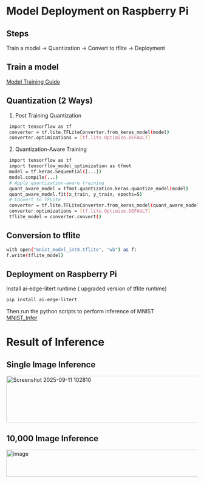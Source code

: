 # Model Deployment on Raspberry Pi  
## Steps
Train a model -> Quantization -> Convert to tflite -> Deployment
## Train a model  
[Model Training Guide](docs/revision_guide/deeplearning/module1.md)
## Quantization (2 Ways)  
1. Post Training Quantization
```bash
 import tensorflow as tf
 converter = tf.lite.TFLiteConverter.from_keras_model(model)
 converter.optimizations = [tf.lite.Optimize.DEFAULT]
```
2. Quantization-Aware Training
```bash
 import tensorflow as tf
 import tensorflow_model_optimization as tfmot
 model = tf.keras.Sequential([...])
 model.compile(...)
 # Apply quantization-aware training
 quant_aware_model = tfmot.quantization.keras.quantize_model(model)
 quant_aware_model.fit(x_train, y_train, epochs=5)
 # Convert to TFLite
 converter = tf.lite.TFLiteConverter.from_keras_model(quant_aware_model)
 converter.optimizations = [tf.lite.Optimize.DEFAULT]
 tflite_model = converter.convert()
```
 ## Conversion to tflite  
 ```bash
 with open("mnist_model_int8.tflite", "wb") as f:
 f.write(tflite_model)
```
## Deployment on Raspberry Pi  
Install ai-edge-litert runtime ( upgraded version of tflite runtime)  
```bash
pip install ai-edge-litert
```
Then run the python scripts to perform inference of MNIST  
[MNIST_Infer](https://github.com/pohyuwei0111/RaspberryPi_Project/blob/7413d62eb2ed2f6c1acdc63b64820696f9a75ba4/src/inference/mnist_infer.py)

# Result of Inference  
## Single Image Inference  

<img width="874" height="123" alt="Screenshot 2025-09-11 102810" src="https://github.com/user-attachments/assets/0261afe2-84cb-4085-a7e2-e8cb3c19b252" />

## 10,000 Image Inference
<img width="817" height="72" alt="image" src="https://github.com/user-attachments/assets/8bd65f4e-1692-4af0-9385-1b52e8c16584" />

